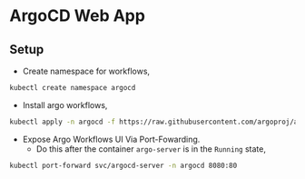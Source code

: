 # ArgoCD Web App

## Setup

- Create namespace for workflows,

```sh
kubectl create namespace argocd
```

- Install argo workflows,

```sh
kubectl apply -n argocd -f https://raw.githubusercontent.com/argoproj/argo-cd/stable/manifests/install.yaml
```

- Expose Argo Workflows UI Via Port-Fowarding.
  - Do this after the container `argo-server` is in the `Running` state,

```sh
kubectl port-forward svc/argocd-server -n argocd 8080:80
```
